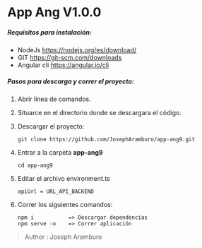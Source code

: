 # App Ang V1.0.0


##### Requisitos para instalación:
- NodeJs https://nodejs.org/es/download/
- GIT https://git-scm.com/downloads
- Angular cli https://angular.io/cli


##### Pasos para descarga y correr el proyecto:
1. Abrir linea de comandos.
2. Situarce en el directorio donde se descargara el código.
3. Descargar el proyecto:
    ```
    git clone https://github.com/JosephAramburo/app-ang9.git
    ```
4. Entrar a la carpeta **app-ang9**
    ```
    cd app-ang9
    ```

5. Editar el archivo environment.ts
    ```
    apiUrl = URL_API_BACKEND
    ```
6. Correr los siguientes comandos:
    ```
    npm i           => Descargar dependencias
    npm serve -o    => Correr aplicación
    ```

> Author : Joseph Aramburo
